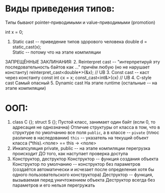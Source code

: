 # Виды приведения типов:

Типы бывают pointer-приводимыми и value-приводимыми (promotion)

int x = 0;

1. Static cast -- приведение типов здорового человека
double d = static_cast<double>(x);  
Static -- потому что на этапе компиляции

ЗАПРЕЩЁННЫЕ ЗАКЛИНАНИЯ:
2. Reinterpret cast -- "интерпретируй эту последовательность байтов как ..." причём любую (но не нарушает константу)
reinterpret_cast<double*>(&x); // UB
3. Const cast -- каст через константу 
const int cx = x;
const_cast<int&>(cx) // UB
4. C-style cast
Самый опасный
5. Dynamic cast
На этапе runtime (остальные -- на этапе компиляции)

# ООП:
1. class C {}; struct S {};
Пустой класс, занимает один байт (если 0, то адресация не однозначна)
Отличие структуры от класса в том, что в структуре по умолчанию все поля `public`, а в классе -- `pivate` (плюс различие в наследовании)
`this` -- указатель на текущий объект класса
(*this).<поле> == this -> <поле>
2. Инкапсуляция
private, public -- на этапе компиляции
перегрузка происходит ДО того, как наступает проверка доступа
3. Конструктор, деструктор
Конструктор -- функция создания объекта
Конструктор по умолчанию -- конструктор без параметров (создаётся автоматически и исчезает после определения хотя бы одного пользовательского конструктора)
Деструктор -- функция, вызываемая перед уничтожением объекта
Деструктор всегда без параметров и его нельзя перегружать
